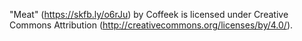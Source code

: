"Meat" (https://skfb.ly/o6rJu) by Coffeek is licensed under Creative Commons Attribution (http://creativecommons.org/licenses/by/4.0/).